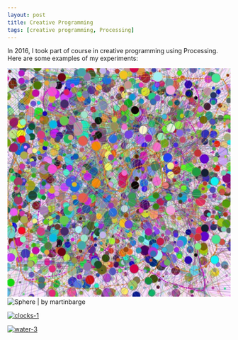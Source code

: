```yaml
---
layout: post
title: Creative Programming
tags: [creative programming, Processing]
---
```

In 2016, I took part of course in creative programming using Processing. Here are some examples of my experiments:

<img width="516" height="516" src="../img/abstract%20pattern.jpg" alt="Abstract Pattern | by martinbarge">

<img width="516" height="516" src="../img/exploding-globe.jpg"  alt="Sphere | by martinbarge">

<a data-flickr-embed="true" data-footer="true" href="https://www.flickr.com/photos/135263932@N04/28988408301/" title="clocks-1"><img src="https://live.staticflickr.com/8111/28988408301_0e96636e69_z.jpg" width="594" height="598" alt="clocks-1"></a>
<script async src="//embedr.flickr.com/assets/client-code.js" charset="utf-8"></script>

<a data-flickr-embed="true" data-footer="true" href="https://www.flickr.com/photos/135263932@N04/28798988520/" title="water-3"><img src="https://live.staticflickr.com/8188/28798988520_9b3815b3d8_z.jpg" width="598" height="600" alt="water-3"></a>
<script async src="//embedr.flickr.com/assets/client-code.js" charset="utf-8">
  
<img src="https://live.staticflickr.com/8346/29202915945_f41916280f_b.jpg" width="768" height="318" alt="greys">

<p><a href="https://flic.kr/ps/34wCxE">View more at my flickr photostream</a></p>
